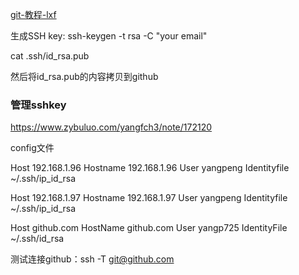 [git-教程-lxf](http://www.liaoxuefeng.com/wiki/0013739516305929606dd18361248578c67b8067c8c017b000)

生成SSH key:
ssh-keygen -t rsa -C "your email"

 cat .ssh/id_rsa.pub 

然后将id_rsa.pub的内容拷贝到github

### 管理sshkey

https://www.zybuluo.com/yangfch3/note/172120

config文件

Host 192.168.1.96
Hostname 192.168.1.96
User yangpeng
Identityfile ~/.ssh/ip_id_rsa

Host 192.168.1.97
Hostname 192.168.1.97
User yangpeng
Identityfile ~/.ssh/ip_id_rsa

Host github.com
HostName github.com
User yangp725
IdentityFile ~/.ssh/id_rsa

测试连接github：ssh -T git@github.com
